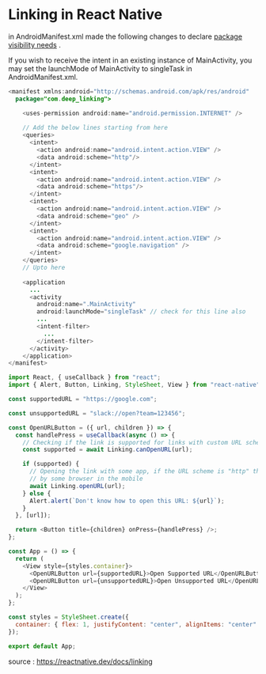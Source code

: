 # Linking in React Native

in AndroidManifest.xml made the following changes to declare [package visibility needs](https://developer.android.com/training/package-visibility/declaring) .

If you wish to receive the intent in an existing instance of MainActivity, you may set the launchMode of MainActivity to singleTask in AndroidManifest.xml.

```java
<manifest xmlns:android="http://schemas.android.com/apk/res/android"
  package="com.deep_linking">

    <uses-permission android:name="android.permission.INTERNET" />
    
    // Add the below lines starting from here
    <queries>
      <intent>
        <action android:name="android.intent.action.VIEW" />
        <data android:scheme="http"/>
      </intent>
      <intent>
        <action android:name="android.intent.action.VIEW" />
        <data android:scheme="https"/>
      </intent>
      <intent>
        <action android:name="android.intent.action.VIEW" />
        <data android:scheme="geo" />
      </intent>
      <intent>
        <action android:name="android.intent.action.VIEW" />
        <data android:scheme="google.navigation" />
      </intent>
    </queries>
    // Upto here
    
    <application
      ...
      <activity
        android:name=".MainActivity"
        android:launchMode="singleTask" // check for this line also
        ...
        <intent-filter>
          ...
        </intent-filter>
      </activity>
    </application>
</manifest>
```

```js
import React, { useCallback } from "react";
import { Alert, Button, Linking, StyleSheet, View } from "react-native";

const supportedURL = "https://google.com";

const unsupportedURL = "slack://open?team=123456";

const OpenURLButton = ({ url, children }) => {
  const handlePress = useCallback(async () => {
    // Checking if the link is supported for links with custom URL scheme.
    const supported = await Linking.canOpenURL(url);

    if (supported) {
      // Opening the link with some app, if the URL scheme is "http" the web link should be opened
      // by some browser in the mobile
      await Linking.openURL(url);
    } else {
      Alert.alert(`Don't know how to open this URL: ${url}`);
    }
  }, [url]);

  return <Button title={children} onPress={handlePress} />;
};

const App = () => {
  return (
    <View style={styles.container}>
      <OpenURLButton url={supportedURL}>Open Supported URL</OpenURLButton>
      <OpenURLButton url={unsupportedURL}>Open Unsupported URL</OpenURLButton>
    </View>
  );
};

const styles = StyleSheet.create({
  container: { flex: 1, justifyContent: "center", alignItems: "center" },
});

export default App;
```
source : https://reactnative.dev/docs/linking

